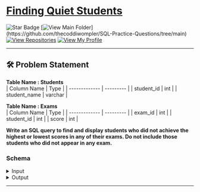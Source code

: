# [Finding Quiet Students](https://leetcode.com/problems/find-the-quiet-students-in-all-exams/)

![Star Badge](https://img.shields.io/static/v1?label=%F0%9F%8C%9F&message=If%20Useful&style=flat&color=BC4E99)
[![View Main Folder](https://img.shields.io/badge/View-Main_Folder-971901?)](https://github.com/thecoddiwompler/SQL-Practice-Questions/tree/main)
[![View Repositories](https://img.shields.io/badge/View-My_Repositories-blue?logo=GitHub)](https://github.com/thecoddiwompler?tab=repositories)
[![View My Profile](https://img.shields.io/badge/View-My_Profile-green?logo=GitHub)](https://github.com/thecoddiwompler)

---

## 🛠️ Problem Statement

<b>Table Name : Students</b>
</br>
|  Column Name  | Type     |
| ------------- | --------- |
| student_id    | int       |
| student_name  | varchar   |

<b>Table Name : Exams</b>
</br>
|  Column Name  | Type     |
| ------------- | --------- |
| exam_id       | int       |
| student_id    | int       |
| score         | int       |

**Write an SQL query to find and display students who did not achieve the highest or lowest scores in any of their exams. Do not include those students who did not appear in any exam.**

### Schema

 <details>
<summary>
Input
</summary>

<b>Table Name : Students</b>

| student_id | student_name |
|------------|--------------|
| 1          | Daniel       |
| 2          | Jade         |
| 3          | Stella       |
| 4          | Jonathan     |
| 5          | Will         |

</br>

<b>Table Name : Exams</b>

| exam_id | student_id | score |
|---------|------------|-------|
| 10      | 1          | 70    |
| 10      | 2          | 80    |
| 10      | 3          | 90    |
| 20      | 1          | 80    |
| 30      | 1          | 70    |
| 30      | 3          | 80    |
| 30      | 4          | 90    |
| 40      | 1          | 60    |
| 40      | 2          | 70    |
| 40      | 4          | 80    |

</br>
</details>

<details>
<summary>Output</summary>

| student_id | student_name |
|------------|--------------|
| 2        | Jade         |

</details>

---
